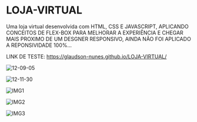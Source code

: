 # LOJA-VIRTUAL
Uma loja virtual desenvolvida com HTML, CSS E JAVASCRIPT, APLICANDO CONCEITOS DE FLEX-BOX PARA MELHORAR A EXPERIÊNCIA E CHEGAR MAIS PROXIMO DE UM DESGNER RESPONSIVO, AINDA NÂO FOI APLICADO A REPONSIVIDADE 100%...


LINK DE TESTE: https://glaudson-nunes.github.io/LOJA-VIRTUAL/

![12-09-05](https://user-images.githubusercontent.com/93484378/154806691-bc1077ef-a621-481e-ab6f-e682f9bad13e.gif)



![12-11-30](https://user-images.githubusercontent.com/93484378/154806752-dfa833b5-4770-45e3-a363-c77b1e5265b6.gif)


![IMG1](https://user-images.githubusercontent.com/93484378/154806876-5ed26d9f-a578-4d58-bb91-407735f9410f.png)

![IMG2](https://user-images.githubusercontent.com/93484378/154806879-b01a69ff-5047-4548-bb18-fad70c7d8d07.png)

![IMG3](https://user-images.githubusercontent.com/93484378/154806883-55f3965c-5910-46fa-af00-65b2839f27e3.png)
